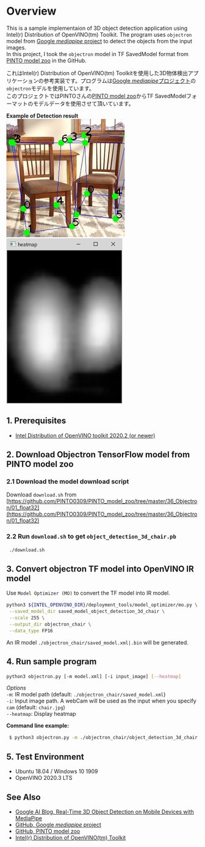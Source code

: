 
# Overview
This is a sample implementaion of 3D object detection application using Intel(r) Distribution of OpenVINO(tm) Toolkit. The program uses `objectron` model from [Google *mediapipe* project](https://github.com/google/mediapipe) to detect the objects from the input images.  
In this project, I took the `objectron` model in TF SavedModel format from [PINTO model zoo](https://github.com/PINTO0309/PINTO_model_zoo) in the GitHub.  

これはIntel(r) Distribution of OpenVINO(tm) Toolkitを使用した3D物体検出アプリケーションの参考実装です。プログラムは[Google *mediapipe*プロジェクト](https://github.com/google/mediapipe)の`objectron`モデルを使用しています。  
このプロジェクトではPINTOさんの[PINTO model zoo](https://github.com/PINTO0309/PINTO_model_zoo)からTF SavedModelフォーマットのモデルデータを使用させて頂いています。  

**Example of Detection result**  
![output](resources/output.jpg)  
![heatmap](resources/heatmap.png)

## 1. Prerequisites
* [Intel Distribution of OpenVINO toolkit 2020.2 (or newer)](https://software.intel.com/content/www/us/en/develop/tools/openvino-toolkit.html)

## 2. Download Objectron TensorFlow model from PINTO model zoo
### 2.1 Download the model download script
 Download `download.sh` from [https://github.com/PINTO0309/PINTO_model_zoo/tree/master/36_Objectron/01_float32](https://github.com/PINTO0309/PINTO_model_zoo/tree/master/36_Objectron/01_float32)
### 2.2 Run `download.sh` to get `object_detection_3d_chair.pb`  

```sh
 ./download.sh
```

## 3. Convert objectron TF model into OpenVINO IR model

Use `Model Optimizer (MO)` to convert the TF model into IR model.

```sh
python3 ${INTEL_OPENVINO_DIR}/deployment_tools/model_optimizer/mo.py \
 --saved_model_dir saved_model_object_detection_3d_chair \
 --scale 255 \
 --output_dir objectron_chair \
 --data_type FP16
```
An IR model `./objectron_chair/saved_model.xml|.bin` will be generated.

## 4. Run sample program

```sh
python3 objectron.py [-m model.xml] [-i input_image] [--heatmap]
```
*Options*  
`-m`: IR model path (default: `./objectron_chair/saved_model.xml`)  
`-i`: Input image path. A webCam will be used as the input when you specify `cam` (default: `chair.jpg`)  
`--heatmap`: Display heatmap



**Command line example:**
```sh
 $ python3 objectron.py -m ./objectron_chair/object_detection_3d_chair.xml -i cam --heatmap
```

## 5. Test Environment
- Ubuntu 18.04 / Windows 10 1909  
- OpenVINO 2020.3 LTS  

## See Also  
* [Google AI Blog, Real-Time 3D Object Detection on Mobile Devices with MediaPipe](https://ai.googleblog.com/2020/03/real-time-3d-object-detection-on-mobile.html)
* [GitHub, Google *mediapipe* project](https://github.com/google/mediapipe)  
* [GitHub, PINTO model zoo](https://github.com/PINTO0309)  
* [Intel(r) Distribution of OpenVINO(tm) Toolkit](https://software.intel.com/content/www/us/en/develop/tools/openvino-toolkit.html)
